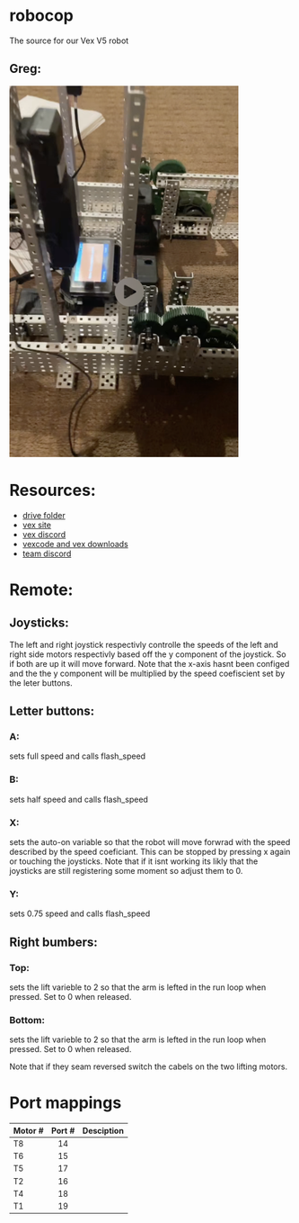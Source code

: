 # robocop
The source for our Vex V5 robot

## Greg:
![Our robot](https://github.com/Joshuah143/robocop/blob/1921c61fae3c8f5f43bcf4f1c4acca42376a9b16/img.png "GREG")

# Resources:

 - [drive folder](https://drive.google.com/open?id=127Mzc9Ae0EIo83zuiMaaNYiwo3xQIhEh&authuser=joshuah143%40educbe.ca&usp=drive_fs)
 - [vex site](https://www.vexrobotics.com/)
 - [vex discord]()
 - [vexcode and vex downloads](https://www.vexrobotics.com/vexcode-download)
 - [team discord]()

# Remote:

## Joysticks:

The left and right joystick respectivly controlle the speeds of the left and right side motors respectivly based off the y component of the joystick. So if both are up it will move forward. Note that the x-axis hasnt been configed and the the y component will be multiplied by the speed coefiscient set by the leter buttons.

## Letter buttons:

### A:

sets full speed and calls flash_speed

### B:

sets half speed and calls flash_speed

### X:

sets the auto-on variable so that the robot will move forwrad with the speed described by the speed coeficiant. This can be stopped by pressing x again or touching the joysticks. Note that if it isnt working its likly that the joysticks are still registering some moment so adjust them to 0.

### Y:

sets 0.75 speed and calls flash_speed

## Right bumbers:

### Top:

sets the lift varieble to 2 so that the arm is lefted in the run loop when pressed. Set to 0 when released.

### Bottom:

sets the lift varieble to 2 so that the arm is lefted in the run loop when pressed. Set to 0 when released.

Note that if they seam reversed switch the cabels on the two lifting motors.

# Port mappings

| **Motor #** | **Port #** | **Desciption**    |
|:---|:---:|---:|
|T8 | 14 | 
|T6 | 15 |
|T5 | 17 |
|T2 | 16 |
|T4 | 18 |
|T1 | 19 |
